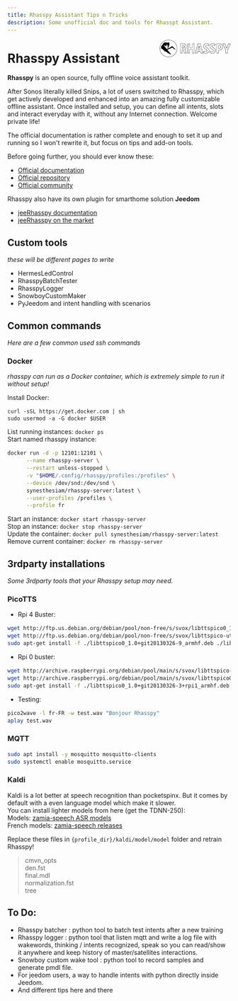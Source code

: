 ```yaml
---
title: Rhasspy Assistant Tips n Tricks
description: Some unofficial doc and tools for Rhasspt Assistant.
---
```


<img align="right" src="images/rhasspyLogoLong.png" width="160" style="top: 15px">

# Rhasspy Assistant

**Rhasspy** is an open source, fully offline voice assistant toolkit.

After Sonos literally killed Snips, a lot of users switched to Rhasspy, which get actively developed and enhanced into an amazing fully customizable offline assistant.
Once installed and setup, you can define all intents, slots and interact everyday with it, without any Internet connection. Welcome private life!

The official documentation is rather complete and enough to set it up and running so I won't rewrite it, but focus on tips and add-on tools.

Before going further, you should ever know these:
- [Official documentation](https://rhasspy.readthedocs.io/en/latest/)
- [Official repository](https://github.com/rhasspy)
- [Official community](https://community.rhasspy.org/)


Rhasspy also have its own plugin for smarthome solution **Jeedom**
- [jeeRhasspy documentation](https://kiboost.github.io/jeedom_docs/plugins/jeerhasspy/fr_FR/)
- [jeeRhasspy on the market](https://www.jeedom.com/market/index.php?v=d&p=market&type=plugin&plugin_id=3869)

## Custom tools
*these will be different pages to write*

- HermesLedControl
- RhasspyBatchTester
- RhasspyLogger
- SnowboyCustomMaker
- PyJeedom and intent handling with scenarios

## Common commands

*Here are a few common used ssh commands*

### Docker
*rhasspy can run as a Docker container, which is extremely simple to run it without setup!*

Install Docker:
```
curl -sSL https://get.docker.com | sh
sudo usermod -a -G docker $USER
```
List running instances: `docker ps`<br />
Start named rhasspy instance:
```bash
docker run -d -p 12101:12101 \
      --name rhasspy-server \
      --restart unless-stopped \
      -v "$HOME/.config/rhasspy/profiles:/profiles" \
      --device /dev/snd:/dev/snd \
      synesthesiam/rhasspy-server:latest \
      --user-profiles /profiles \
      --profile fr
```
Start an instance: `docker start rhasspy-server`<br />
Stop an instance: `docker stop rhasspy-server`<br />
Update the container: `docker pull synesthesiam/rhasspy-server:latest`<br />
Remove current container: `docker rm rhasspy-server`

## 3rdparty installations
*Some 3rdparty tools that your Rhasspy setup may need.*

### PicoTTS

- Rpi 4 Buster:
```bash
wget http://ftp.us.debian.org/debian/pool/non-free/s/svox/libttspico0_1.0+git20130326-9_armhf.deb
wget http://ftp.us.debian.org/debian/pool/non-free/s/svox/libttspico-utils_1.0+git20130326-9_armhf.deb
sudo apt-get install -f ./libttspico0_1.0+git20130326-9_armhf.deb ./libttspico-utils_1.0+git20130326-9_armhf.deb
```
- Rpi 0 buster:
```bash
wget http://archive.raspberrypi.org/debian/pool/main/s/svox/libttspico-utils_1.0+git20130326-3+rpi1_armhf.deb
wget http://archive.raspberrypi.org/debian/pool/main/s/svox/libttspico0_1.0+git20130326-3+rpi1_armhf.deb
sudo apt-get install -f ./libttspico0_1.0+git20130326-3+rpi1_armhf.deb ./libttspico-utils_1.0+git20130326-3+rpi1_armhf.deb
```
- Testing:
```bash
pico2wave -l fr-FR -w test.wav "Bonjour Rhasspy"
aplay test.wav
```
### MQTT
```bash
sudo apt install -y mosquitto mosquitto-clients
sudo systemctl enable mosquitto.service
```
### Kaldi
Kaldi is a lot better at speech recognition than pocketspinx. But it comes by default with a even language model which make it slower.<br />
You can install lighter models from here (get the TDNN-250):<br />
Models: [zamia-speech ASR models](https://github.com/gooofy/zamia-speech#asr-models)<br />
French models: [zamia-speech releases](https://github.com/pguyot/zamia-speech/releases/tag/20190930)

Replace these files in `{profile_dir}/kaldi/model/model` folder and retrain Rhasspy!

> cmvn_opts<br />
> den.fst<br />
> final.mdl<br />
> normalization.fst<br />
> tree<br />

## To Do:
- Rhasspy batcher : python tool to batch test intents after a new training
- Rhasspy logger : python tool that listen mqtt and write a log file with wakewords, thinking / intents recognized, speak so you can read/show it anywhere and keep history of master/satellites interactions.
- Snowboy custom wake tool : python tool to record samples and generate pmdl file.
- For jeedom users, a way to handle intents with python directly inside Jeedom.
- And different tips here and there
